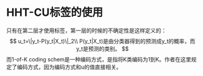 # HHT-CU标签的使用

只有在第二层才使用标签，第一层的时候的不确定性是这样定义的：
$$
u_t=\|y_t-P(y_t|X_t)\|_2\\
P(y_t|X_t)是由分类器得到的预测成y_t的概率，而y_t是预测的类别。
$$
而1-of-K coding schem是一种编码方式，是指将K类编码为1到K。作者在这里规定了编码方式，因为编码方式和u的值直接相关。